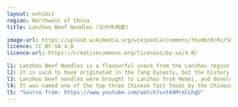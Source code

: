 ```yaml
---
layout: exhibit
region: Northwest of China
title: Lanzhou Beef Noodles (兰州牛肉面)

image-url: https://upload.wikimedia.org/wikipedia/commons/thumb/0/0c/%E5%85%B0%E5%B7%9E%E7%89%9B%E8%82%89%E9%9D%A2.jpg/640px-%E5%85%B0%E5%B7%9E%E7%89%9B%E8%82%89%E9%9D%A2.jpg
licence: CC BY-SA 4.0
licence-url: https://creativecommons.org/licenses/by-sa/4.0/

l1: Lanzhou Beef Noodles is a flavourful snack from the Lanzhou region of Gansu Province.
l2: It is said to have originated in the Tang Dynasty, but the history is too old to be verified. The earliest record that can be found is that Lanzhou beef noodles began during the Jiaqing period of the Qing Dynasty.
l3: Lanzhou beef noodles were brought to Lanzhou from Hebei, and developed a unified standard. 
l4: It was named one of the top three Chinese fast foods by the Chinese Culinary Association, and received the reputation of being the "first Chinese noodle".
l5: "Source from: https://www.youtube.com/watch?v=t64MreCLhgU"
---
```

